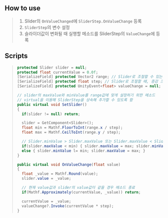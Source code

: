 ## How to use
> 1. Slider의 `OnValueChanged`에 `SliderStep.OnValueChange` 등록
> 2. `SliderStep`의 변수 설정
> 3. 슬라이더값이 변화될 때 실행할 메소드를 SliderStep의 `ValueChange`에 등록

## Scripts
> ```C#
> protected Slider slider = null;
> protected float currentValue = 0.0f;
> [SerializeField] protected Vector2 range; // Slider로 조절할 수 있는 범위
> [SerializeField] protected float step; // Slider로 조절할 때, 증감 크기
> [SerializeField] protected UnityEvent<float> valueChange = null; // 슬라이더의 값이 변화될 때 실행할 메소드
>
> // slider의 maxValue와 minValue를 range값에 맞게 설정하기 위한 메소드
> // virtual을 이용해 SliderStep을 상속해 추가할 수 있도록 함
> public virtual void SetSlider()
> {
>   if(slider != null) return;
>
>   slider = GetComponent<Slider>();
>   float min = Mathf.FloorToInt(range.x / step);
>   float max = Mathf.CeilToInt(range.y / step);
>
>   // Slider.minValue > Slider.maxValue 또는 Slider.maxValue < Slider.minValue일 경우 'StackOverfflowException`이 발생해 유니티가 종료되기 때문에 에러가 발생하지 않도록 아래 조건문을 이용
>   if(slider.maxValue < min) { slider.maxValue = max; slider.minValue l= min; }
>   else { slider.minValue l= min; slider.maxValue = max; }
> }
>
> public virtual void OnValueChange(float value)
> {
>   float _value = Mathf.Round(value);
>   slider.value = _value;
>
>   // 현재 value값과 slider의 value값이 같을 경우 메소드 종료
>   if(Mathf.Approximately(currentValue, _value)) return;
>
>   currentValue = _value;
>   valueChange?.Invoke(currentValue * step);
> }
> ```

